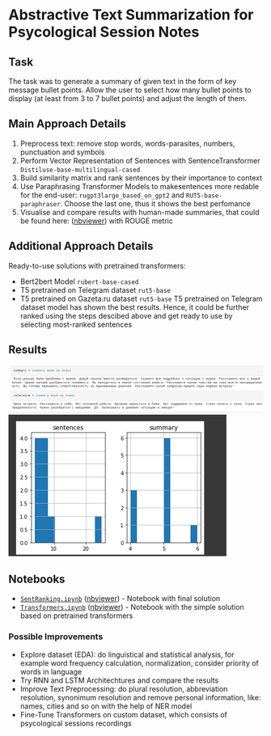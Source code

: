 # Abstractive Text Summarization for Psycological Session Notes

## Task
The task was to generate a summary of given text in the form of key message bullet points. Allow the user to select how many bullet points to display (at least from 3 to 7 bullet points) and adjust the length of them.

## Main Approach Details
 1) Preprocess text: remove stop words, words-parasites, numbers, punctuation and symbols
 2) Perform Vector Representation of Sentences with SentenceTransformer `Distiluse-base-multilingual-cased`
 3) Build similarity matrix and rank sentences by their importance to context
 4) Use Paraphrasing Transformer Models to makesentences more redable for the end-user:
 `rugpt3large_based_on_gpt2` and `RUT5-base-paraphraser`. Choose the last one, thus it shows the best perfomance
 6) Visualise and compare results with human-made summaries, that could be found here:  ([nbviewer](https://raw.githubusercontent.com/Teasotea/textSummarization/main/data/evaluation_summary_all.txt)) with ROUGE metric

## Additional Approach Details
Ready-to-use solutions with pretrained transformers:
   * Bert2bert Model `rubert-base-cased`
   * T5 pretrained on Telegram dataset `rut5-base`
   * T5 pretrained on Gazeta.ru dataset `rut5-base`
T5 pretrained on Telegram dataset model has shown the best results. Hence, it 
could be further ranked using the steps descibed above and get ready to use by selecting most-ranked sentences

## Results

![](https://github.com/Teasotea/textSummarization/blob/main/img/results.png?raw=true)
![](https://github.com/Teasotea/textSummarization/blob/main/img/res.png?raw=true)

## Notebooks
- [`SentRanking.ipynb`](https://github.com/Teasotea/textSummarization/blob/main/SentRanking.ipynb) ([nbviewer](https://github.com/Teasotea/textSummarization/blob/main/SentRanking.ipynb)) - Notebook with final solution
- [`Transformers.ipynb`](https://github.com/Teasotea/textSummarization/blob/main/Transformers.ipynb) ([nbviewer](https://github.com/Teasotea/textSummarization/blob/main/Transformers.ipynb)) - Notebook with the simple solution based on pretrained transformers


### Possible Improvements

  * Explore dataset (EDA): do linguistical and statistical analysis, for example word frequency calculation, normalization, consider priority of words in language
  * Try RNN and LSTM Architechtures and compare the results
  * Improve Text Preprocessing: do plural resolution, abbreviation resolution, synonimum resolution and remove personal information, like: names, cities and so on with the help of NER model
  * Fine-Tune Transformers on custom dataset, which consists of psycological sessions recordings


